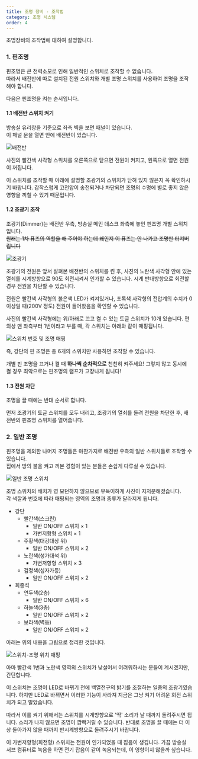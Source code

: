 ```yaml
---
title: 조명 장비 - 조작법
category: 조명 시스템
order: 4
---
```


조명장비의 조작법에 대하여 설명합니다.

### 1. 핀조명

핀조명은 큰 전력소모로 인해 일반적인 스위치로 조작할 수 없습니다.  <br>
따라서 배전반에 따로 설치된 전원 스위치와 개별 조명 스위치를 사용하여 조명을 조작해야 합니다.

다음은 핀조명을 켜는 순서입니다.

#### 1.1 배전반 스위치 켜기

방송실 유리창을 기준으로 좌측 벽을 보면 패널이 있습니다. <br>
이 패널 문을 열면 안에 배전반이 있습니다.

![배전반](https://user-images.githubusercontent.com/12420779/49737134-618f2100-fccf-11e8-86a0-338dbf0c902e.png)

사진의 빨간색 사각형 스위치를 오른쪽으로 닫으면 전원이 켜지고, 왼쪽으로 열면 전원이 꺼집니다.

이 스위치를 조작할 때 아래에 설명할 조광기의 스위치가 닫혀 있지 않은지 꼭 확인하시기 바랍니다. 갑작스럽게 고전압이 송전되거나 차단되면 조명의 수명에 별로 좋지 않은 영향을 끼칠 수 있기 때문입니다.

#### 1.2 조광기 조작

조광기(Dimmer)는 배전반 우측, 방송실 메인 데스크 좌측에 놓인 핀조명 개별 스위치입니다. <br>
~~원래는 1차 퓨즈의 역할을 해 주어야 하는데 왜인지 이 퓨즈는 안 나가고 조명만 터져버립니다~~

![조광기](https://user-images.githubusercontent.com/12420779/49737585-98b20200-fcd0-11e8-9f41-b136ffc3d749.png)

조광기의 전원은 앞서 살펴본 배전반의 스위치를 켠 후, 사진의 노란색 사각형 안에 있는 열쇠를 시계방향으로 90도 회전시켜서 인가할 수 있습니다. 시계 반대방향으로 회전할 경우 전원을 차단할 수 있습니다.

전원은 빨간색 사각형의 붉은색 LED가 켜져있거나, 초록색 사각형의 전압계의 수치가 0 이상일 때(200V 정도) 전원이 들어왔음을 확인할 수 있습니다.

사진의 빨간색 사각형에는 위/아래로 끄고 켤 수 있는 토글 스위치가 10개 있습니다. 편의상 맨 좌측부터 1번이라고 부를 때, 각 스위치는 아래와 같이 매핑됩니다.

![스위치 번호 및 조명 매핑](https://user-images.githubusercontent.com/12420779/49739194-9fdb0f00-fcd4-11e8-9fbf-dcf865678e93.png)

즉, 강단의 핀 조명은 총 6개의 스위치만 사용하면 조작할 수 있습니다.

개별 핀 조명을 끄거나 켤 때 **하나씩 순차적으로** 천천히 켜주세요! 그렇지 않고 동시에 켤 경우 최악으로는 핀조명의 램프가 고장나게 됩니다!

#### 1.3 전원 차단

조명을 끌 때에는 반대 순서로 합니다.

먼저 조광기의 토글 스위치를 모두 내리고, 조광기의 열쇠를 돌려 전원을 차단한 후, 배전반의 핀조명 스위치를 열어줍니다.

### 2. 일반 조명

핀조명을 제외한 나머지 조명들은 마찬가지로 배전반 우측의 일반 스위치들로 조작할 수 있습니다. <br>
집에서 방의 불을 켜고 꺼본 경험이 있는 분들은 손쉽게 다루실 수 있습니다.

![일반 조명 스위치](https://user-images.githubusercontent.com/12420779/49740526-c189c580-fcd7-11e8-81fa-c773592262bf.png)

조명 스위치의 배치가 영 모던하지 않으므로 부득이하게 사진이 지저분해졌습니다. <br>
각 색깔과 번호에 따라 매핑되는 영역의 조명과 종류가 달라지게 됩니다.

* 강단
   * 빨간색(스크린)
       * 일반 ON/OFF 스위치 × 1
       * 가변저항형 스위치 × 1
   * 주황색(대강대상 위)
       * 일반 ON/OFF 스위치 × 2
   * 노란색(성가대석 위)
       * 가변저항형 스위치 × 3
   * 검정색(십자가등)
       * 일반 ON/OFF 스위치 × 2
* 회중석
   * 연두색(2층)
       * 일반 ON/OFF 스위치 × 6
   * 하늘색(3층)
       * 일반 ON/OFF 스위치 × 2
   * 보라색(벽등)
      * 일반 ON/OFF 스위치 × 2

아래는 위의 내용을 그림으로 정리한 것입니다.

![스위치-조명 위치 매핑](https://user-images.githubusercontent.com/12420779/50049012-da520b00-011d-11e9-8208-3dc7f3824ee7.png)

아마 빨간색 1번과 노란색 영역의 스위치가 낮설어서 어려워하시는 분들이 계시겠지만, 간단합니다.

이 스위치는 조명이 LED로 바뀌기 전에 백열전구의 밝기를 조절하는 일종의 조광기였습니다. 하지만 LED로 바뀌면서 이러한 기능이 사라져 지금은 그냥 켜기 어려운 회전 스위치가 되고 말았습니다.

따라서 이를 켜기 위해서는 스위치를 시계방향으로 '딱' 소리가 날 때까지 돌려주시면 됩니다. 소리가 나지 않으면 조명이 깜빡거릴 수 있습니다. 반대로 조명을 끌 때에는 더 이상 돌아가지 않을 때까지 반시계방향으로 돌려주시기 바랍니다.

이 가변저항형(회전형) 스위치는 전원이 인가되었을 때 잡음이 생깁니다. 가끔 방송실 서브 컴퓨터로 녹음을 하면 전기 잡음이 같이 녹음되는데, 이 영향이지 않을까 싶습니다.